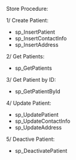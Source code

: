 Store Procedure:

1/ Create Patient:  
- sp_InsertPatient
- sp_InsertContactInfo
- sp_InsertAddress

2/ Get Patients: 
- sp_GetPatients

3/ Get Patient by ID: 
- sp_GetPatientById

4/ Update Patient: 
- sp_UpdatePatient
- sp_UpdateContactInfo
- sp_UpdateAddress

5/ Deactive Patient: 
- sp_DeactivatePatient
